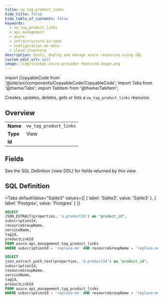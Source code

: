 ```yaml
--- 
title: vw_tag_product_links
hide_title: false
hide_table_of_contents: false
keywords:
  - vw_tag_product_links
  - api_management
  - azure
  - infrastructure-as-code
  - configuration-as-data
  - cloud inventory
description: Query, deploy and manage azure resources using SQL
custom_edit_url: null
image: /img/stackql-azure-provider-featured-image.png
---
```


import CopyableCode from '@site/src/components/CopyableCode/CopyableCode';
import Tabs from '@theme/Tabs';
import TabItem from '@theme/TabItem';

Creates, updates, deletes, gets or lists a <code>vw_tag_product_links</code> resource.

## Overview
<table><tbody>
<tr><td><b>Name</b></td><td><code>vw_tag_product_links</code></td></tr>
<tr><td><b>Type</b></td><td>View</td></tr>
<tr><td><b>Id</b></td><td><CopyableCode code="azure.api_management.vw_tag_product_links" /></td></tr>
</tbody></table>

## Fields

See the SQL Definition (view DDL) for fields returned by this view.

## SQL Definition

<Tabs
defaultValue="Sqlite3"
values={[
{ label: 'Sqlite3', value: 'Sqlite3' },
{ label: 'Postgres', value: 'Postgres' }
]}
>
<TabItem value="Sqlite3">

```sql
SELECT
JSON_EXTRACT(properties, '$.productId') as "product_id",
subscriptionId,
resourceGroupName,
serviceName,
tagId,
productLinkId
FROM azure.api_management.tag_product_links
WHERE subscriptionId = 'replace-me' AND resourceGroupName = 'replace-me' AND serviceName = 'replace-me' AND tagId = 'replace-me';
```

</TabItem>
<TabItem value="Postgres">

```sql
SELECT
json_extract_path_text(properties, '$.productId') as "product_id",
subscriptionId,
resourceGroupName,
serviceName,
tagId,
productLinkId
FROM azure.api_management.tag_product_links
WHERE subscriptionId = 'replace-me' AND resourceGroupName = 'replace-me' AND serviceName = 'replace-me' AND tagId = 'replace-me';
```

</TabItem>
</Tabs>
